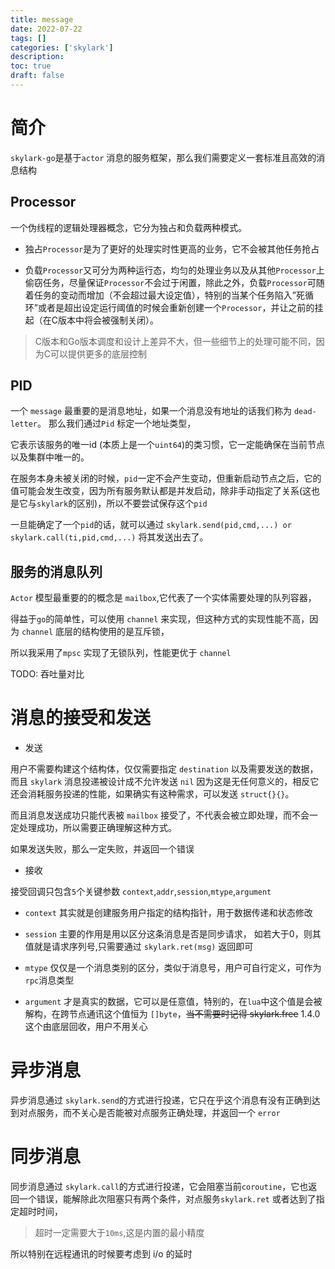```yaml
---
title: message
date: 2022-07-22
tags: []
categories: ['skylark']
description: 
toc: true
draft: false
---
```



# 简介

`skylark-go`是基于`actor` 消息的服务框架，那么我们需要定义一套标准且高效的消息结构



## Processor

一个伪线程的逻辑处理器概念，它分为独占和负载两种模式。
+ 独占`Processor`是为了更好的处理实时性更高的业务，它不会被其他任务抢占

+ 负载`Processor`又可分为两种运行态，均匀的处理业务以及从其他`Processor`上偷窃任务，尽量保证`Processor`不会过于闲置，除此之外，负载`Processor`可随着任务的变动而增加（不会超过最大设定值），特别的当某个任务陷入”死循环”或者是超出设定运行阈值的时候会重新创建一个`Processor`，并让之前的挂起（在C版本中将会被强制关闭）。

> C版本和Go版本调度和设计上差异不大，但一些细节上的处理可能不同，因为C可以提供更多的底层控制

## PID

一个 `message` 最重要的是消息地址，如果一个消息没有地址的话我们称为 `dead-letter`。 那么我们通过`Pid` 标定一个地址类型，

它表示该服务的唯一id (本质上是一个`uint64`)的类习惯，它一定能确保在当前节点以及集群中唯一的。

在服务本身未被关闭的时候，`pid`一定不会产生变动，但重新启动节点之后，它的值可能会发生改变，因为所有服务默认都是并发启动，除非手动指定了关系(这也是它与`skylark`的区别)，所以不要尝试保存这个`pid`

一旦能确定了一个`pid`的话，就可以通过 `skylark.send(pid,cmd,...) or skylark.call(ti,pid,cmd,...)` 将其发送出去了。



## 服务的消息队列


`Actor` 模型最重要的的概念是 `mailbox`,它代表了一个实体需要处理的队列容器，

得益于`go`的简单性，可以使用 `channel` 来实现，但这种方式的实现性能不高，因为 `channel` 底层的结构使用的是互斥锁，

所以我采用了`mpsc` 实现了无锁队列，性能更优于 `channel`

TODO: 吞吐量对比


# 消息的接受和发送

+ 发送

用户不需要构建这个结构体，仅仅需要指定 `destination` 以及需要发送的数据，而且 `skylark` 消息投递被设计成不允许发送 `nil` 因为这是无任何意义的，相反它还会消耗服务投递的性能，如果确实有这种需求，可以发送 `struct{}{}`。

而且消息发送成功只能代表被 `mailbox` 接受了，不代表会被立即处理，而不会一定处理成功，所以需要正确理解这种方式。

如果发送失败，那么一定失败，并返回一个错误


+ 接收

接受回调只包含`5`个关键参数 `context`,`addr`,`session`,`mtype`,`argument`

- `context` 其实就是创建服务用户指定的结构指针，用于数据传递和状态修改

- `session` 主要的作用是用以区分这条消息是否是同步请求， 如若大于0，则其值就是请求序列号,只需要通过 `skylark.ret(msg)` 返回即可

- `mtype` 仅仅是一个消息类别的区分，类似于消息号，用户可自行定义，可作为`rpc`消息类型

- `argument` 才是真实的数据，它可以是任意值，特别的，在`lua`中这个值是会被解构，在跨节点通讯这个值恒为 `[]byte`，~~当不需要时记得 skylark.free~~  1.4.0 这个由底层回收，用户不用关心



# 异步消息

异步消息通过 `skylark.send`的方式进行投递，它只在乎这个消息有没有正确到达到对点服务，而不关心是否能被对点服务正确处理，并返回一个 `error`

# 同步消息

同步消息通过 `skylark.call`的方式进行投递，它会阻塞当前`coroutine`，它也返回一个错误，能解除此次阻塞只有两个条件，对点服务`skylark.ret` 或者达到了指定超时时间，
> 超时一定需要大于`10ms`,这是内置的最小精度

所以特别在远程通讯的时候要考虑到 i/o 的延时


